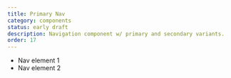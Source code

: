 ```yaml
---
title: Primary Nav
category: components
status: early draft
description: Navigation component w/ primary and secondary variants.
order: 17
---
```

<nav class="nav nav-primary">
  <ul>
    <li>Nav element 1</li>
    <li>Nav element 2</li>
  </ul>
</nav>